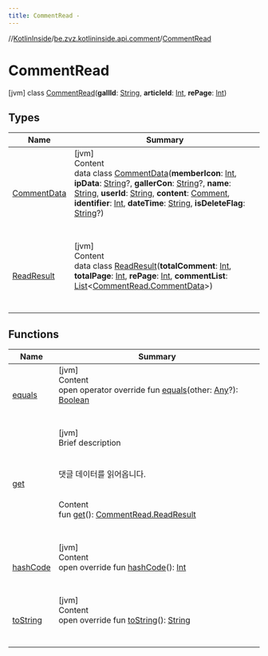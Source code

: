 ```yaml
---
title: CommentRead -
---
```

//[KotlinInside](../../index.md)/[be.zvz.kotlininside.api.comment](../index.md)/[CommentRead](index.md)



# CommentRead  
 [jvm] class [CommentRead](index.md)(**gallId**: [String](https://kotlinlang.org/api/latest/jvm/stdlib/kotlin/-string/index.html), **articleId**: [Int](https://kotlinlang.org/api/latest/jvm/stdlib/kotlin/-int/index.html), **rePage**: [Int](https://kotlinlang.org/api/latest/jvm/stdlib/kotlin/-int/index.html))   


## Types  
  
|  Name|  Summary| 
|---|---|
| [CommentData](-comment-data/index.md)| [jvm]  <br>Content  <br>data class [CommentData](-comment-data/index.md)(**memberIcon**: [Int](https://kotlinlang.org/api/latest/jvm/stdlib/kotlin/-int/index.html), **ipData**: [String](https://kotlinlang.org/api/latest/jvm/stdlib/kotlin/-string/index.html)?, **gallerCon**: [String](https://kotlinlang.org/api/latest/jvm/stdlib/kotlin/-string/index.html)?, **name**: [String](https://kotlinlang.org/api/latest/jvm/stdlib/kotlin/-string/index.html), **userId**: [String](https://kotlinlang.org/api/latest/jvm/stdlib/kotlin/-string/index.html), **content**: [Comment](../../be.zvz.kotlininside.api.type.comment/-comment/index.md), **identifier**: [Int](https://kotlinlang.org/api/latest/jvm/stdlib/kotlin/-int/index.html), **dateTime**: [String](https://kotlinlang.org/api/latest/jvm/stdlib/kotlin/-string/index.html), **isDeleteFlag**: [String](https://kotlinlang.org/api/latest/jvm/stdlib/kotlin/-string/index.html)?)  <br><br><br>
| [ReadResult](-read-result/index.md)| [jvm]  <br>Content  <br>data class [ReadResult](-read-result/index.md)(**totalComment**: [Int](https://kotlinlang.org/api/latest/jvm/stdlib/kotlin/-int/index.html), **totalPage**: [Int](https://kotlinlang.org/api/latest/jvm/stdlib/kotlin/-int/index.html), **rePage**: [Int](https://kotlinlang.org/api/latest/jvm/stdlib/kotlin/-int/index.html), **commentList**: [List](https://kotlinlang.org/api/latest/jvm/stdlib/kotlin.collections/-list/index.html)<[CommentRead.CommentData](-comment-data/index.md)>)  <br><br><br>


## Functions  
  
|  Name|  Summary| 
|---|---|
| [equals](https://kotlinlang.org/api/latest/jvm/stdlib/kotlin/-any/equals.html)| [jvm]  <br>Content  <br>open operator override fun [equals](https://kotlinlang.org/api/latest/jvm/stdlib/kotlin/-any/equals.html)(other: [Any](https://kotlinlang.org/api/latest/jvm/stdlib/kotlin/-any/index.html)?): [Boolean](https://kotlinlang.org/api/latest/jvm/stdlib/kotlin/-boolean/index.html)  <br><br><br>
| [get](get.md)| [jvm]  <br>Brief description  <br><br><br>댓글 데이터를 읽어옵니다.<br><br>  <br>Content  <br>fun [get](get.md)(): [CommentRead.ReadResult](-read-result/index.md)  <br><br><br>
| [hashCode](https://kotlinlang.org/api/latest/jvm/stdlib/kotlin/-any/hash-code.html)| [jvm]  <br>Content  <br>open override fun [hashCode](https://kotlinlang.org/api/latest/jvm/stdlib/kotlin/-any/hash-code.html)(): [Int](https://kotlinlang.org/api/latest/jvm/stdlib/kotlin/-int/index.html)  <br><br><br>
| [toString](https://kotlinlang.org/api/latest/jvm/stdlib/kotlin/-any/to-string.html)| [jvm]  <br>Content  <br>open override fun [toString](https://kotlinlang.org/api/latest/jvm/stdlib/kotlin/-any/to-string.html)(): [String](https://kotlinlang.org/api/latest/jvm/stdlib/kotlin/-string/index.html)  <br><br><br>

